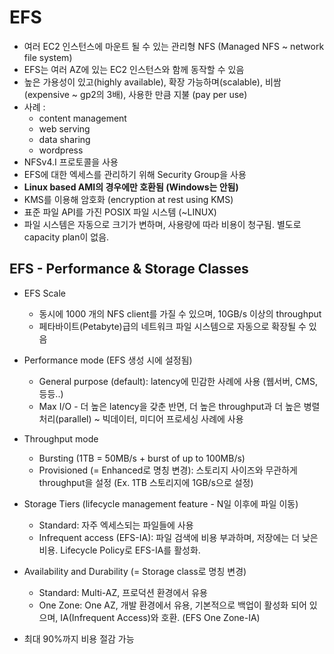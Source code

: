 # EFS

- 여러 EC2 인스턴스에 마운트 될 수 있는 관리형 NFS (Managed NFS ~ network file system)
- EFS는 여러 AZ에 있는 EC2 인스턴스와 함께 동작할 수 있음
- 높은 가용성이 있고(highly available), 확장 가능하며(scalable), 비쌈(expensive ~ gp2의 3배), 사용한 만큼 지불 (pay per use)
- 사례 :
  - content management
  - web serving
  - data sharing
  - wordpress
- NFSv4.I 프로토콜을 사용
- EFS에 대한 엑세스를 관리하기 위해 Security Group을 사용
- **Linux based AMI의 경우에만 호환됨 (Windows는 안됨)**
- KMS를 이용해 암호화 (encryption at rest using KMS)
- 표준 파일 API를 가진 POSIX 파일 시스템 (~LINUX)
- 파일 시스템은 자동으로 크기가 변하며, 사용량에 따라 비용이 청구됨. 별도로 capacity plan이 없음.

## EFS - Performance & Storage Classes

- EFS Scale
  - 동시에 1000 개의 NFS client를 가질 수 있으며, 10GB/s 이상의 throughput
  - 페타바이트(Petabyte)급의 네트워크 파일 시스템으로 자동으로 확장될 수 있음

- Performance mode (EFS 생성 시에 설정됨)
  - General purpose (default): latency에 민감한 사례에 사용 (웹서버, CMS, 등등..)
  - Max I/O - 더 높은 latency을 갖춘 반면, 더 높은 throughput과 더 높은 병렬 처리(parallel) ~ 빅데이터, 미디어 프로세싱 사례에 사용

- Throughput mode
  - Bursting (1TB = 50MB/s + burst of up to 100MB/s)
  - Provisioned (= Enhanced로 명칭 변경): 스토리지 사이즈와 무관하게 throughput을 설정 (Ex. 1TB 스토리지에 1GB/s으로 설정)

- Storage Tiers (lifecycle management feature - N일 이후에 파일 이동)
  - Standard: 자주 엑세스되는 파일들에 사용
  - Infrequent access (EFS-IA): 파일 검색에 비용 부과하며, 저장에는 더 낮은 비용. Lifecycle Policy로 EFS-IA를 활성화.

- Availability and Durability (= Storage class로 명칭 변경)
  - Standard: Multi-AZ, 프로덕션 환경에서 유용
  - One Zone: One AZ, 개발 환경에서 유용, 기본적으로 백업이 활성화 되어 있으며, IA(Infrequent Access)와 호환. (EFS One Zone-IA)

- 최대 90%까지 비용 절감 가능
